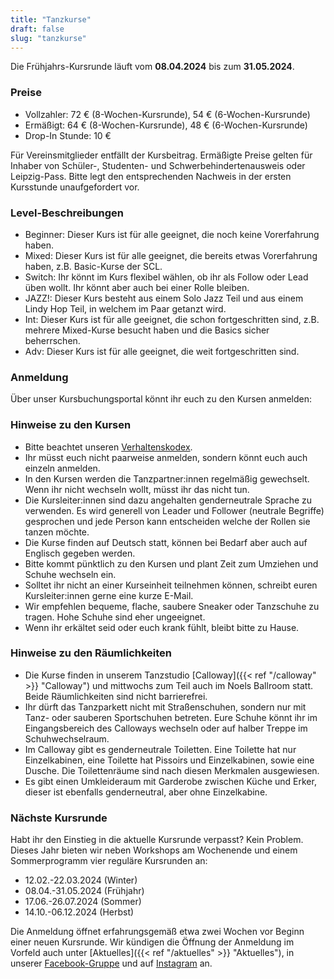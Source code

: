 ```yaml
---
title: "Tanzkurse"
draft: false
slug: "tanzkurse"
---
```


Die Frühjahrs-Kursrunde läuft vom **08.04.2024** bis zum **31.05.2024**.



### Preise
- Vollzahler: 72 € (8-Wochen-Kursrunde), 54 € (6-Wochen-Kursrunde)
- Ermäßigt:   64 € (8-Wochen-Kursrunde), 48 € (6-Wochen-Kursrunde)
- Drop-In Stunde: 10 €

Für Vereinsmitglieder entfällt der Kursbeitrag. Ermäßigte Preise gelten für Inhaber von Schüler-, Studenten- und Schwerbehindertenausweis oder Leipzig-Pass. Bitte legt den entsprechenden Nachweis in der ersten Kursstunde unaufgefordert vor.

### Level-Beschreibungen
- Beginner: Dieser Kurs ist für alle geeignet, die noch keine Vorerfahrung haben. 
- Mixed: Dieser Kurs ist für alle geeignet, die bereits etwas Vorerfahrung haben, z.B. Basic-Kurse der SCL.
- Switch: Ihr könnt im Kurs flexibel wählen, ob ihr als Follow oder Lead üben wollt. Ihr könnt aber auch bei einer Rolle bleiben.
- JAZZ!: Dieser Kurs besteht aus einem Solo Jazz Teil und aus einem Lindy Hop Teil, in welchem im Paar getanzt wird.
- Int: Dieser Kurs ist für alle geeignet, die schon fortgeschritten sind, z.B. mehrere Mixed-Kurse besucht haben und die Basics sicher beherrschen.
- Adv: Dieser Kurs ist für alle geeignet, die weit fortgeschritten sind.

### Anmeldung
Über unser Kursbuchungsportal könnt ihr euch zu den Kursen anmelden:  


### Hinweise zu den Kursen
- Bitte beachtet unseren [Verhaltenskodex](https://docs.google.com/document/d/1EpcW5ju8RwoBK17TJuWFc2o_GQM9j8C42rYCSFf-o08/edit).
- Ihr müsst euch nicht paarweise anmelden, sondern könnt euch auch einzeln anmelden.
- In den Kursen werden die Tanzpartner:innen regelmäßig gewechselt. Wenn ihr nicht wechseln wollt, müsst ihr das nicht tun.
- Die Kursleiter:innen sind dazu angehalten genderneutrale Sprache zu verwenden. Es wird generell von Leader und Follower (neutrale Begriffe) gesprochen und jede Person kann entscheiden welche der Rollen sie tanzen möchte.
- Die Kurse finden auf Deutsch statt, können bei Bedarf aber auch auf Englisch gegeben werden.
- Bitte kommt pünktlich zu den Kursen und plant Zeit zum Umziehen und Schuhe wechseln ein.
- Solltet ihr nicht an einer Kurseinheit teilnehmen können, schreibt euren Kursleiter:innen gerne eine kurze E-Mail. 
- Wir empfehlen bequeme, flache, saubere Sneaker oder Tanzschuhe zu tragen. Hohe Schuhe sind eher ungeeignet.
- Wenn ihr erkältet seid oder euch krank fühlt, bleibt bitte zu Hause. 

### Hinweise zu den Räumlichkeiten
- Die Kurse finden in unserem Tanzstudio [Calloway]({{< ref "/calloway" >}} "Calloway") und mittwochs zum Teil auch im Noels Ballroom statt. Beide Räumlichkeiten sind nicht barrierefrei.
- Ihr dürft das Tanzparkett nicht mit Straßenschuhen, sondern nur mit Tanz- oder sauberen Sportschuhen betreten. Eure Schuhe könnt ihr im Eingangsbereich des Calloways wechseln oder auf halber Treppe im Schuhwechselraum.
- Im Calloway gibt es genderneutrale Toiletten. Eine Toilette hat nur Einzelkabinen, eine Toilette hat Pissoirs und Einzelkabinen, sowie eine Dusche. Die Toilettenräume sind nach diesen Merkmalen ausgewiesen.
- Es gibt einen Umkleideraum mit Garderobe zwischen Küche und Erker, dieser ist ebenfalls genderneutral, aber ohne Einzelkabine. 

### Nächste Kursrunde
Habt ihr den Einstieg in die aktuelle Kursrunde verpasst? Kein Problem. Dieses Jahr bieten wir neben Workshops am Wochenende und einem Sommerprogramm vier reguläre Kursrunden an:
- 12.02.-22.03.2024 (Winter)
- 08.04.-31.05.2024 (Frühjahr)
- 17.06.-26.07.2024 (Sommer)
- 14.10.-06.12.2024 (Herbst)

Die Anmeldung öffnet erfahrungsgemäß etwa zwei Wochen vor Beginn einer neuen Kursrunde. Wir kündigen die Öffnung der Anmeldung im Vorfeld auch unter [Aktuelles]({{< ref "/aktuelles" >}} "Aktuelles"), in unserer [Facebook-Gruppe](https://www.facebook.com/groups/swingconnection.leipzig) und auf [Instagram](https://www.instagram.com/swingconnectionleipzig/) an.
